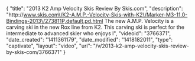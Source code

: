 {
    "title": "2013 K2 Amp Velocity Skis Review By Skis.com",
    "description": "http:\/\/www.skis.com\/K2-A.M.P.-Velocity-Skis-with-K2\/Marker-M3-11.0-Bindings-2013\/273811P,default,pd.html  The new A.M.P. Velocity is a carving ski in the new Rox line from K2. This carving ski is perfect for the intermediate to advanced skier who enjoys l",
    "videoid": "3766371",
    "date_created": "1411361179",
    "date_modified": "1418182011",
    "type": "captivate",
    "layout": "video",
    "url": "\/v\/2013-k2-amp-velocity-skis-review-by-skis-com\/3766371"
}